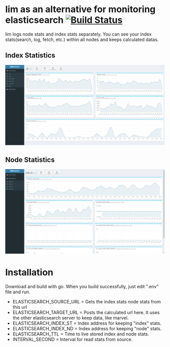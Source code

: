 # lim as an alternative for monitoring elasticsearch [![Build Status](https://travis-ci.org/asalih/elasticsearch-lim.svg?branch=master)](https://travis-ci.org/asalih/elasticsearch-lim)

lim logs node stats and index stats separately. You can see your index stats(search, log, fetch, etc.) within all nodes and keeps calculated datas.

## Index Statistics
![screen shot 2015-02-15 at 22 41 57](screenshots/index_stats.png)

## Node Statistics
![screen shot 2015-02-15 at 22 41 57](screenshots/node_stats.png)

# Installation

Download and build with go. When you build successfully, just edit ".env" file and run.

- ELASTICSEARCH_SOURCE_URL = Gets the index stats node stats from this url
- ELASTICSEARCH_TARGET_URL = Posts the calculated url here. It uses the other elasticsearch server to keep data, like marvel.
- ELASTICSEARCH_INDEX_ST = Index address for keeping "index" stats.
- ELASTICSEARCH_INDEX_ND = Index address for keeping "node" stats.
- ELASTICSEARCH_TTL = Time to live stored index and node stats.
- INTERVAL_SECOND = Interval for read stats from source.
